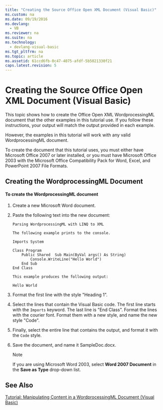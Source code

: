 ```yaml
---
title: "Creating the Source Office Open XML Document (Visual Basic)"
ms.custom: na
ms.date: 09/19/2016
ms.devlang: 
  - VB
ms.reviewer: na
ms.suite: na
ms.technology: 
  - devlang-visual-basic
ms.tgt_pltfrm: na
ms.topic: article
ms.assetid: 61ccd6fb-0c47-4075-afdf-5b5021330f21
caps.latest.revision: 5
---
```

# Creating the Source Office Open XML Document (Visual Basic)
This topic shows how to create the Office Open XML WordprocessingML document that the other examples in this tutorial use. If you follow these instructions, your output will match the output provided in each example.  
  
 However, the examples in this tutorial will work with any valid WordprocessingML document.  
  
 To create the document that this tutorial uses, you must either have Microsoft Office 2007 or later installed, or you must have Microsoft Office 2003 with the Microsoft Office Compatibility Pack for Word, Excel, and PowerPoint 2007 File Formats.  
  
## Creating the WordprocessingML Document  
  
#### To create the WordprocessingML document  
  
1.  Create a new Microsoft Word document.  
  
2.  Paste the following text into the new document:  
  
    ```  
    Parsing WordprocessingML with LINQ to XML  
  
    The following example prints to the console.  
  
    Imports System  
  
    Class Program  
        Public Shared  Sub Main(ByVal args() As String)  
            Console.WriteLine("Hello World")  
        End Sub  
    End Class  
  
    This example produces the following output:  
  
    Hello World  
    ```  
  
3.  Format the first line with the style "Heading 1".  
  
4.  Select the lines that contain the Visual Basic code. The first line starts with the `Imports` keyword. The last line is "End Class". Format the lines with the courier font. Format them with a new style, and name the new style "Code".  
  
5.  Finally, select the entire line that contains the output, and format it with the `Code` style.  
  
6.  Save the document, and name it SampleDoc.docx.  
  
    > [!NOTE]
    >  If you are using Microsoft Word 2003, select **Word 2007 Document** in the **Save as Type** drop-down list.  
  
## See Also  
 [Tutorial: Manipulating Content in a WordprocessingML Document (Visual Basic)](../vs140/Tutorial--Manipulating-Content-in-a-WordprocessingML-Document--Visual-Basic-.md)